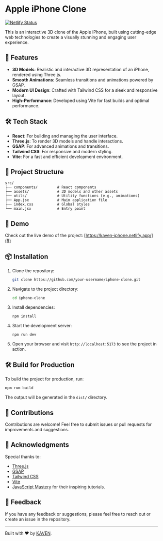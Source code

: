 # Apple iPhone Clone

[![Netlify Status](https://api.netlify.com/api/v1/badges/1cef3623-61d0-4c79-827f-5882cee94299/deploy-status)](https://app.netlify.com/sites/kaven-iphone/deploys)

This is an interactive 3D clone of the Apple iPhone, built using cutting-edge web technologies to create a visually stunning and engaging user experience.

## 🚀 Features

- **3D Models**: Realistic and interactive 3D representation of an iPhone, rendered using Three.js.
- **Smooth Animations**: Seamless transitions and animations powered by GSAP.
- **Modern UI Design**: Crafted with Tailwind CSS for a sleek and responsive layout.
- **High-Performance**: Developed using Vite for fast builds and optimal performance.

## 🛠️ Tech Stack

- **React**: For building and managing the user interface.
- **Three.js**: To render 3D models and handle interactions.
- **GSAP**: For advanced animations and transitions.
- **Tailwind CSS**: For responsive and modern styling.
- **Vite**: For a fast and efficient development environment.

## 📂 Project Structure

```plaintext
src/
├── components/         # React components
├── assets/             # 3D models and other assets
├── utils/              # Utility functions (e.g., animations)
├── App.jsx             # Main application file
├── index.css           # Global styles
└── main.jsx            # Entry point
```

## 🎥 Demo

Check out the live demo of the project:
[https://kaven-iphone.netlify.app/](#)

## 📦 Installation

1. Clone the repository:

   ```bash
   git clone https://github.com/your-username/iphone-clone.git
   ```

2. Navigate to the project directory:

   ```bash
   cd iphone-clone
   ```

3. Install dependencies:

   ```bash
   npm install
   ```

4. Start the development server:

   ```bash
   npm run dev
   ```

5. Open your browser and visit `http://localhost:5173` to see the project in action.

## 🛠️ Build for Production

To build the project for production, run:

```bash
npm run build
```

The output will be generated in the `dist/` directory.

## 🤝 Contributions

Contributions are welcome! Feel free to submit issues or pull requests for improvements and suggestions.

## 🙌 Acknowledgments

Special thanks to:
- [Three.js](https://threejs.org/)
- [GSAP](https://greensock.com/gsap/)
- [Tailwind CSS](https://tailwindcss.com/)
- [Vite](https://vitejs.dev/)
- [JavaScript Mastery](https://www.youtube.com/c/JavaScriptMastery) for their inspiring tutorials.

## 💬 Feedback

If you have any feedback or suggestions, please feel free to reach out or create an issue in the repository.

---

Built with ❤️ by [KAVEN](https://github.com/kaven17).